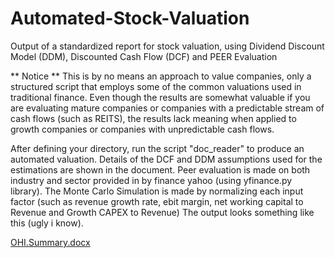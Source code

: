 # Automated-Stock-Valuation
Output of a standardized report for stock valuation, using Dividend Discount Model (DDM), Discounted Cash Flow (DCF) and PEER Evaluation

** Notice **
This is by no means an approach to value companies, only a structured script that employs some of the common valuations used in traditional finance. Even though the results are somewhat valuable if you are evaluating mature companies or companies with a predictable stream of cash flows (such as REITS), the results lack meaning when applied to growth companies or companies with unpredictable cash flows. 

After defining your directory, run the script "doc_reader" to produce an automated valuation.
Details of the DCF and DDM assumptions used for the estimations are shown in the document.
Peer evaluation is made on both industry and sector provided in by finance yahoo (using yfinance.py library).
The Monte Carlo Simulation is made by normalizing each input factor (such as revenue growth rate, ebit margin, net working capital to Revenue and Growth CAPEX to Revenue) 
The output looks something like this (ugly i know).

[OHI.Summary.docx](https://github.com/LusoNX/Automated-Stock-Valuation/files/8345978/OHI.Summary.docx)

